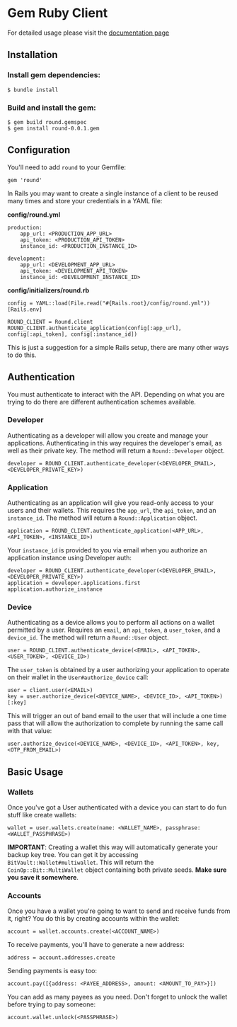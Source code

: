 # Gem Ruby Client

For detailed usage please visit the [documentation page](https://guide.gem.co)

## Installation

### Install gem dependencies:

    $ bundle install

### Build and install the gem:

    $ gem build round.gemspec
    $ gem install round-0.0.1.gem

## Configuration

You'll need to add `round` to your Gemfile:

    gem 'round'

In Rails you may want to create a single instance of a client to be reused many times and store your credentials in a YAML file:

__config/round.yml__

    production:
        app_url: <PRODUCTION_APP_URL>
        api_token: <PRODUCTION_API_TOKEN>
        instance_id: <PRODUCTION_INSTANCE_ID>
    
    development: 
        app_url: <DEVELOPMENT_APP_URL>
        api_token: <DEVELOPMENT_API_TOKEN>
        instance_id: <DEVELOPMENT_INSTANCE_ID>

__config/initializers/round.rb__

    config = YAML::load(File.read("#{Rails.root}/config/round.yml"))[Rails.env]

    ROUND_CLIENT = Round.client
    ROUND_CLIENT.authenticate_application(config[:app_url], config[:api_token], config[:instance_id])
    
This is just a suggestion for a simple Rails setup, there are many other ways to do this.

## Authentication

You must authenticate to interact with the API. Depending on what you are trying to do there are different authentication schemes available.

### Developer

Authenticating as a developer will allow you create and manage your applications. Authenticating in this way requires the developer's email, as well as their private key. The method will return a `Round::Developer` object.

    developer = ROUND_CLIENT.authenticate_developer(<DEVELOPER_EMAIL>, <DEVELOPER_PRIVATE_KEY>)

### Application

Authenticating as an application will give you read-only access to your users and their wallets. This requires the `app_url`, the `api_token`, and an `instance_id`. The method will return a `Round::Application` object.

    application = ROUND_CLIENT.authenticate_application(<APP_URL>, <API_TOKEN>, <INSTANCE_ID>)

Your `instance_id` is provided to you via email when you authorize an application instance using Developer auth:

    developer = ROUND_CLIENT.authenticate_developer(<DEVELOPER_EMAIL>, <DEVELOPER_PRIVATE_KEY>)
    application = developer.applications.first
    application.authorize_instance

### Device

Authenticating as a device allows you to perform all actions on a wallet permitted by a user. Requires an `email`, an `api_token`, a `user_token`, and a `device_id`. The method will return a `Round::User` object.

    user = ROUND_CLIENT.authenticate_device(<EMAIL>, <API_TOKEN>, <USER_TOKEN>, <DEVICE_ID>)

The `user_token` is obtained by a user authorizing your application to operate on their wallet in the `User#authorize_device` call:

    user = client.user(<EMAIL>)
    key = user.authorize_device(<DEVICE_NAME>, <DEVICE_ID>, <API_TOKEN>)[:key]

This will trigger an out of band email to the user that will include a one time pass that will allow the authorization to complete by running the same call with that value:

    user.authorize_device(<DEVICE_NAME>, <DEVICE_ID>, <API_TOKEN>, key, <OTP_FROM_EMAIL>)

## Basic Usage

### Wallets

Once you've got a User authenticated with a device you can start to do fun stuff like create wallets:

    wallet = user.wallets.create(name: <WALLET_NAME>, passphrase: <WALLET_PASSPHRASE>)
    
__IMPORTANT__: Creating a wallet this way will automatically generate your backup key tree. You can get it by accessing `BitVault::Wallet#multiwallet`. This will return the `CoinOp::Bit::MultiWallet` object containing both private seeds. __Make sure you save it somewhere__.
    
### Accounts

Once you have a wallet you're going to want to send and receive funds from it, right? You do this by creating accounts within the wallet:

    account = wallet.accounts.create(<ACCOUNT_NAME>)
    
To receive payments, you'll have to generate a new address:

    address = account.addresses.create

Sending payments is easy too:

    account.pay([{address: <PAYEE_ADDRESS>, amount: <AMOUNT_TO_PAY>}])

You can add as many payees as you need.
Don't forget to unlock the wallet before trying to pay someone:

    account.wallet.unlock(<PASSPHRASE>)
    
